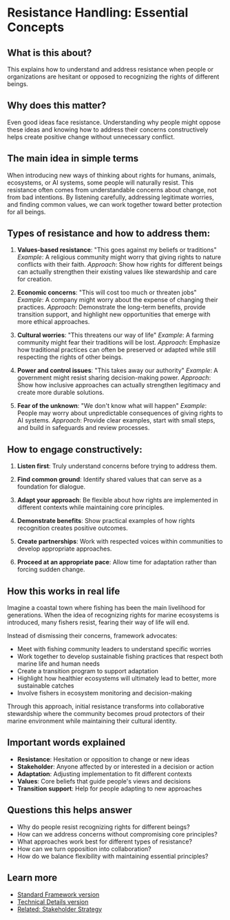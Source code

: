 # Resistance Handling: Essential Concepts

## What is this about?
This explains how to understand and address resistance when people or organizations are hesitant or opposed to recognizing the rights of different beings.

## Why does this matter?
Even good ideas face resistance. Understanding why people might oppose these ideas and knowing how to address their concerns constructively helps create positive change without unnecessary conflict.

## The main idea in simple terms
When introducing new ways of thinking about rights for humans, animals, ecosystems, or AI systems, some people will naturally resist. This resistance often comes from understandable concerns about change, not from bad intentions. By listening carefully, addressing legitimate worries, and finding common values, we can work together toward better protection for all beings.

## Types of resistance and how to address them:

1. **Values-based resistance**: "This goes against my beliefs or traditions"
   *Example*: A religious community might worry that giving rights to nature conflicts with their faith.
   *Approach*: Show how rights for different beings can actually strengthen their existing values like stewardship and care for creation.

2. **Economic concerns**: "This will cost too much or threaten jobs"
   *Example*: A company might worry about the expense of changing their practices.
   *Approach*: Demonstrate the long-term benefits, provide transition support, and highlight new opportunities that emerge with more ethical approaches.

3. **Cultural worries**: "This threatens our way of life"
   *Example*: A farming community might fear their traditions will be lost.
   *Approach*: Emphasize how traditional practices can often be preserved or adapted while still respecting the rights of other beings.

4. **Power and control issues**: "This takes away our authority"
   *Example*: A government might resist sharing decision-making power.
   *Approach*: Show how inclusive approaches can actually strengthen legitimacy and create more durable solutions.

5. **Fear of the unknown**: "We don't know what will happen"
   *Example*: People may worry about unpredictable consequences of giving rights to AI systems.
   *Approach*: Provide clear examples, start with small steps, and build in safeguards and review processes.

## How to engage constructively:

1. **Listen first**: Truly understand concerns before trying to address them.

2. **Find common ground**: Identify shared values that can serve as a foundation for dialogue.

3. **Adapt your approach**: Be flexible about how rights are implemented in different contexts while maintaining core principles.

4. **Demonstrate benefits**: Show practical examples of how rights recognition creates positive outcomes.

5. **Create partnerships**: Work with respected voices within communities to develop appropriate approaches.

6. **Proceed at an appropriate pace**: Allow time for adaptation rather than forcing sudden change.

## How this works in real life

Imagine a coastal town where fishing has been the main livelihood for generations. When the idea of recognizing rights for marine ecosystems is introduced, many fishers resist, fearing their way of life will end.

Instead of dismissing their concerns, framework advocates:
- Meet with fishing community leaders to understand specific worries
- Work together to develop sustainable fishing practices that respect both marine life and human needs
- Create a transition program to support adaptation
- Highlight how healthier ecosystems will ultimately lead to better, more sustainable catches
- Involve fishers in ecosystem monitoring and decision-making

Through this approach, initial resistance transforms into collaborative stewardship where the community becomes proud protectors of their marine environment while maintaining their cultural identity.

## Important words explained
- **Resistance**: Hesitation or opposition to change or new ideas
- **Stakeholder**: Anyone affected by or interested in a decision or action
- **Adaptation**: Adjusting implementation to fit different contexts
- **Values**: Core beliefs that guide people's views and decisions
- **Transition support**: Help for people adapting to new approaches

## Questions this helps answer
- Why do people resist recognizing rights for different beings?
- How can we address concerns without compromising core principles?
- What approaches work best for different types of resistance?
- How can we turn opposition into collaboration?
- How do we balance flexibility with maintaining essential principles?

## Learn more
- [Standard Framework version](/frameworks/docs/implementation/ethics/standard/5.8-resistance-handling)
- [Technical Details version](/frameworks/docs/implementation/ethics/technical/5.8-resistance-handling)
- [Related: Stakeholder Strategy](/frameworks/docs/implementation/ethics/essential/5.7-stakeholder-strategy)
